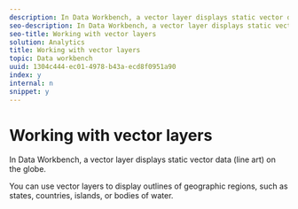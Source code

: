 ```yaml
---
description: In Data Workbench, a vector layer displays static vector data (line art) on the globe.
seo-description: In Data Workbench, a vector layer displays static vector data (line art) on the globe.
seo-title: Working with vector layers
solution: Analytics
title: Working with vector layers
topic: Data workbench
uuid: 1304c444-ec01-4978-b43a-ecd8f0951a90
index: y
internal: n
snippet: y
---
```


# Working with vector layers

In Data Workbench, a vector layer displays static vector data (line art) on the globe.

You can use vector layers to display outlines of geographic regions, such as states, countries, islands, or bodies of water. 

